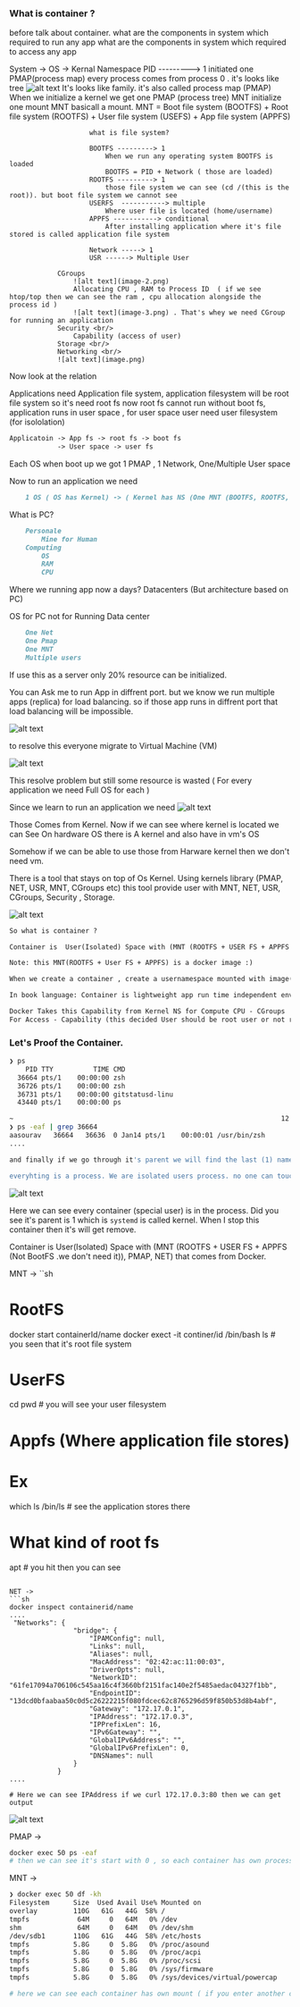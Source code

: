 ### What is container ?

before talk about container. 
what are the components in system which required to run any app
what are the components in system which required to access any app

System -> OS -> 
                Kernal
                  Namespace
                    PID ---------> 1
                        initiated one PMAP(process map)
                        every process comes from process 0 . it's looks like tree
                        ![alt text](image-1.png)
                        It's looks like family. it's also called process map (PMAP)
                        When we initialize a kernel we get one PMAP (process tree)
                    MNT
                        initialize one mount
                        MNT basicall a mount. MNT = Boot file system (BOOTFS) + Root file system (ROOTFS) + User file system (USEFS) + App file system (APPFS)

                        what is file system?

                        BOOTFS ---------> 1
                            When we run any operating system BOOTFS is loaded
                            BOOTFS = PID + Network ( those are loaded)
                        ROOTFS ---------> 1
                            those file system we can see (cd /(this is the root)). but boot file system we cannot see
                        USERFS  -----------> multiple
                            Where user file is located (home/username)
                        APPFS -----------> conditional
                            After installing application where it's file stored is called application file system
                        
                        Network -----> 1
                        USR ------> Multiple User 

                CGroups
                    ![alt text](image-2.png)
                    Allocating CPU , RAM to Process ID  ( if we see htop/top then we can see the ram , cpu allocation alongside the process id )
                    ![alt text](image-3.png) . That's whey we need CGroup for running an application
                Security <br/>
                    Capability (access of user)
                Storage <br/>
                Networking <br/>
                ![alt text](image.png)

Now look at the relation

Applications need Application file system, application filesystem will be root file system so it's need root fs now root fs cannot run without boot fs,  application runs in user space , for user space user need user filesystem (for isololation) 
```md
Applicatoin -> App fs -> root fs -> boot fs
            -> User space -> user fs
```


Each OS when boot up we got 1 PMAP , 1 Network, One/Multiple User space

Now to run an application we need 
```md
    1 OS ( OS has Kernel) -> ( Kernel has NS (One MNT (BOOTFS, ROOTFS, USERFS, APPFS), One PMAP, One Network (require to access app), One User (for apps isolcation)))
```

What is PC?
```md
    Personale 
        Mine for Human
    Computing
        OS
        RAM
        CPU
```

Where we running app now a days?
    Datacenters (But architecture based on PC)

OS for PC not for Running Data center

```md
    One Net
    One Pmap
    One MNT
    Multiple users
```

If use this as a server only 20% resource can be initialized.

You can Ask me to run App in diffrent port. but we know we run multiple apps (replica) for load balancing. so if those app runs in diffrent port that load balancing will be impossible.

![alt text](image-6.png)


to resolve this everyone migrate to Virtual Machine (VM)

![alt text](image-4.png)


This resolve problem but still some resource is wasted ( For every application we need Full OS for each )

Since we learn to run an application we need 
![alt text](image-5.png)

Those Comes from Kernel. Now if we can see where kernel is located  we can See On hardware OS there is A kernel and also have in vm's OS 

Somehow if we can be able to use those from Harware kernel then we don't need vm.


There is a tool that stays on top of Os Kernel. Using kernels library (PMAP, NET, USR, MNT, CGroups etc) this tool provide user with MNT, NET, USR, CGroups, Security , Storage. 

![alt text](image-7.png)

```md
So what is container ?

Container is  User(Isolated) Space with (MNT (ROOTFS + USER FS + APPFS (Not BootFS .we don't need it)), PMAP, NET) that comes from Docker.

Note: this MNT(ROOTFS + User FS + APPFS) is a docker image :) 

When we create a container , create a usernamespace mounted with image(ROOTFS + UserFS + APP FS)

In book language: Container is lightweight app run time independent env powered by docker

Docker Takes this Capability from Kernel NS for Compute CPU - CGroups
For Access - Capability (this decided User should be root user or not root ) 
```


### Let's Proof the Container.

```sh
❯ ps
    PID TTY          TIME CMD
  36664 pts/1    00:00:00 zsh
  36726 pts/1    00:00:00 zsh
  36731 pts/1    00:00:00 gitstatusd-linu
  43440 pts/1    00:00:00 ps

~                                                                   12:18:38 AM
❯ ps -eaf | grep 36664
aasourav   36664   36636  0 Jan14 pts/1    00:00:01 /usr/bin/zsh
....

and finally if we go through it's parent we will find the last (1) name `systemd` which is kernel.  

everyhting is a process. We are isolated users process. no one can touch me it's only decide by kernel who can touch me.

```

![alt text](image-8.png)

Here we can see every container (special user) is in the process. Did you see it's parent is 1 which is `systemd` is called kernel. When I stop this container then it's will get remove.


Container is  User(Isolated) Space with (MNT (ROOTFS + USER FS + APPFS (Not BootFS .we don't need it)), PMAP, NET) that comes from Docker.

MNT -> 
``sh
# RootFS
docker start containerId/name
docker exect -it continer/id /bin/bash
ls # you seen that it's root file system

# UserFS
cd
pwd # you will see your user filesystem

# Appfs (Where application file stores)
# Ex
which ls
/bin/ls # see the application stores there

# What kind of root fs
apt # you hit then you can see

```

NET ->
```sh
docker inspect containerid/name
....
 "Networks": {
                "bridge": {
                    "IPAMConfig": null,
                    "Links": null,
                    "Aliases": null,
                    "MacAddress": "02:42:ac:11:00:03",
                    "DriverOpts": null,
                    "NetworkID": "61fe17094a706106c545aa16c4f3660bf2151fac140e2f5485aedac04327f1bb",
                    "EndpointID": "13dcd0bfaabaa50c0d5c26222215f080fdcec62c8765296d59f850b53d8b4abf",
                    "Gateway": "172.17.0.1",
                    "IPAddress": "172.17.0.3",
                    "IPPrefixLen": 16,
                    "IPv6Gateway": "",
                    "GlobalIPv6Address": "",
                    "GlobalIPv6PrefixLen": 0,
                    "DNSNames": null
                }
            }
....

# Here we can see IPAddress if we curl 172.17.0.3:80 then we can get output

```
![alt text](image-9.png)


PMAP ->

```sh
docker exec 50 ps -eaf 
# then we can see it's start with 0 , so each container has own process map

```

MNT ->
```sh
❯ docker exec 50 df -kh       
Filesystem      Size  Used Avail Use% Mounted on
overlay         110G   61G   44G  58% /
tmpfs            64M     0   64M   0% /dev
shm              64M     0   64M   0% /dev/shm
/dev/sdb1       110G   61G   44G  58% /etc/hosts
tmpfs           5.8G     0  5.8G   0% /proc/asound
tmpfs           5.8G     0  5.8G   0% /proc/acpi
tmpfs           5.8G     0  5.8G   0% /proc/scsi
tmpfs           5.8G     0  5.8G   0% /sys/firmware
tmpfs           5.8G     0  5.8G   0% /sys/devices/virtual/powercap

# here we can see each container has own mount ( if you enter another container then you will see same mount but they are separate from each other. )
```